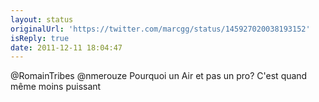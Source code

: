 ```yaml
---
layout: status
originalUrl: 'https://twitter.com/marcgg/status/145927020038193152'
isReply: true
date: 2011-12-11 18:04:47
---
```


@RomainTribes @nmerouze Pourquoi un Air et pas un pro? C'est quand même moins puissant
